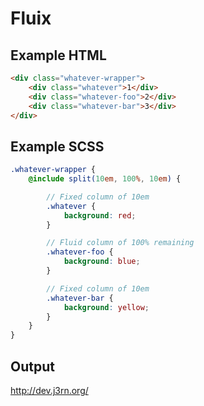 # Fluix


## Example HTML
```html
<div class="whatever-wrapper">
    <div class="whatever">1</div>
    <div class="whatever-foo">2</div>
    <div class="whatever-bar">3</div>
</div>
```

## Example SCSS
```scss
.whatever-wrapper {
	@include split(10em, 100%, 10em) {

		// Fixed column of 10em
		.whatever {
			background: red;
		}

		// Fluid column of 100% remaining
		.whatever-foo {
			background: blue;
		}

		// Fixed column of 10em
		.whatever-bar {
			background: yellow;
		}
	}	
}
```

## Output
http://dev.j3rn.org/
